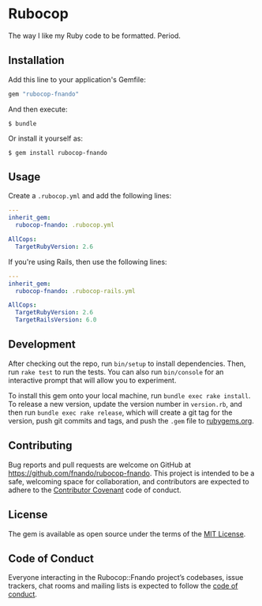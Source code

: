 # Rubocop

The way I like my Ruby code to be formatted. Period.

## Installation

Add this line to your application's Gemfile:

```ruby
gem "rubocop-fnando"
```

And then execute:

    $ bundle

Or install it yourself as:

    $ gem install rubocop-fnando

## Usage

Create a `.rubocop.yml` and add the following lines:

```yaml
---
inherit_gem:
  rubocop-fnando: .rubocop.yml

AllCops:
  TargetRubyVersion: 2.6
```

If you're using Rails, then use the following lines:

```yaml
---
inherit_gem:
  rubocop-fnando: .rubocop-rails.yml

AllCops:
  TargetRubyVersion: 2.6
  TargetRailsVersion: 6.0
```

## Development

After checking out the repo, run `bin/setup` to install dependencies. Then, run
`rake test` to run the tests. You can also run `bin/console` for an interactive
prompt that will allow you to experiment.

To install this gem onto your local machine, run `bundle exec rake install`. To
release a new version, update the version number in `version.rb`, and then run
`bundle exec rake release`, which will create a git tag for the version, push
git commits and tags, and push the `.gem` file to
[rubygems.org](https://rubygems.org).

## Contributing

Bug reports and pull requests are welcome on GitHub at
https://github.com/fnando/rubocop-fnando. This project is intended to be a safe,
welcoming space for collaboration, and contributors are expected to adhere to
the [Contributor Covenant](http://contributor-covenant.org) code of conduct.

## License

The gem is available as open source under the terms of the
[MIT License](https://opensource.org/licenses/MIT).

## Code of Conduct

Everyone interacting in the Rubocop::Fnando project’s codebases, issue trackers,
chat rooms and mailing lists is expected to follow the
[code of conduct](https://github.com/fnando/rubocop-fnando/blob/main/CODE_OF_CONDUCT.md).
